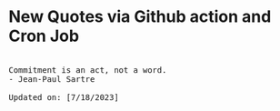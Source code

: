 # New Quotes via Github action and Cron Job

<pre>
<!-- #quote -->
Commitment is an act, not a word.
- Jean-Paul Sartre

Updated on: [7/18/2023]
<!-- #quoteEnd -->
</pre>
